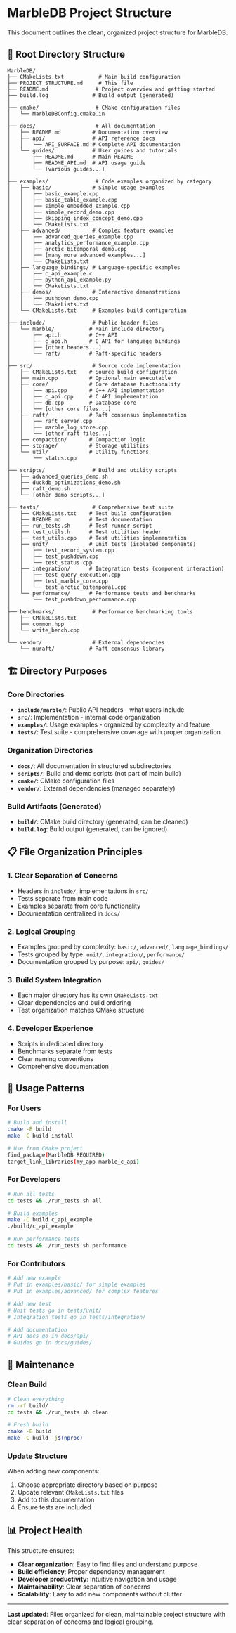 # MarbleDB Project Structure

This document outlines the clean, organized project structure for MarbleDB.

## 📁 Root Directory Structure

```
MarbleDB/
├── CMakeLists.txt           # Main build configuration
├── PROJECT_STRUCTURE.md     # This file
├── README.md               # Project overview and getting started
├── build.log              # Build output (generated)
│
├── cmake/                  # CMake configuration files
│   └── MarbleDBConfig.cmake.in
│
├── docs/                   # All documentation
│   ├── README.md          # Documentation overview
│   ├── api/               # API reference docs
│   │   └── API_SURFACE.md # Complete API documentation
│   └── guides/            # User guides and tutorials
│       ├── README.md      # Main README
│       ├── README_API.md  # API usage guide
│       └── [various guides...]
│
├── examples/               # Code examples organized by category
│   ├── basic/             # Simple usage examples
│   │   ├── basic_example.cpp
│   │   ├── basic_table_example.cpp
│   │   ├── simple_embedded_example.cpp
│   │   ├── simple_record_demo.cpp
│   │   ├── skipping_index_concept_demo.cpp
│   │   └── CMakeLists.txt
│   ├── advanced/          # Complex feature examples
│   │   ├── advanced_queries_example.cpp
│   │   ├── analytics_performance_example.cpp
│   │   ├── arctic_bitemporal_demo.cpp
│   │   ├── [many more advanced examples...]
│   │   └── CMakeLists.txt
│   ├── language_bindings/ # Language-specific examples
│   │   ├── c_api_example.c
│   │   ├── python_api_example.py
│   │   └── CMakeLists.txt
│   ├── demos/             # Interactive demonstrations
│   │   ├── pushdown_demo.cpp
│   │   └── CMakeLists.txt
│   └── CMakeLists.txt     # Examples build configuration
│
├── include/               # Public header files
│   └── marble/           # Main include directory
│       ├── api.h         # C++ API
│       ├── c_api.h       # C API for language bindings
│       ├── [other headers...]
│       └── raft/         # Raft-specific headers
│
├── src/                   # Source code implementation
│   ├── CMakeLists.txt    # Source build configuration
│   ├── main.cpp          # Optional main executable
│   ├── core/             # Core database functionality
│   │   ├── api.cpp       # C++ API implementation
│   │   ├── c_api.cpp     # C API implementation
│   │   ├── db.cpp        # Database core
│   │   └── [other core files...]
│   ├── raft/             # Raft consensus implementation
│   │   ├── raft_server.cpp
│   │   ├── marble_log_store.cpp
│   │   └── [other raft files...]
│   ├── compaction/       # Compaction logic
│   ├── storage/          # Storage utilities
│   └── util/             # Utility functions
│       └── status.cpp
│
├── scripts/               # Build and utility scripts
│   ├── advanced_queries_demo.sh
│   ├── duckdb_optimizations_demo.sh
│   ├── raft_demo.sh
│   └── [other demo scripts...]
│
├── tests/                 # Comprehensive test suite
│   ├── CMakeLists.txt    # Test build configuration
│   ├── README.md         # Test documentation
│   ├── run_tests.sh      # Test runner script
│   ├── test_utils.h      # Test utilities header
│   ├── test_utils.cpp    # Test utilities implementation
│   ├── unit/             # Unit tests (isolated components)
│   │   ├── test_record_system.cpp
│   │   ├── test_pushdown.cpp
│   │   └── test_status.cpp
│   ├── integration/      # Integration tests (component interaction)
│   │   ├── test_query_execution.cpp
│   │   ├── test_marble_core.cpp
│   │   └── test_arctic_bitemporal.cpp
│   └── performance/      # Performance tests and benchmarks
│       └── test_pushdown_performance.cpp
│
├── benchmarks/            # Performance benchmarking tools
│   ├── CMakeLists.txt
│   ├── common.hpp
│   └── write_bench.cpp
│
└── vendor/                # External dependencies
    └── nuraft/           # Raft consensus library
```

## 🏗️ Directory Purposes

### Core Directories
- **`include/marble/`**: Public API headers - what users include
- **`src/`**: Implementation - internal code organization
- **`examples/`**: Usage examples - organized by complexity and feature
- **`tests/`**: Test suite - comprehensive coverage with proper organization

### Organization Directories
- **`docs/`**: All documentation in structured subdirectories
- **`scripts/`**: Build and demo scripts (not part of main build)
- **`cmake/`**: CMake configuration files
- **`vendor/`**: External dependencies (managed separately)

### Build Artifacts (Generated)
- **`build/`**: CMake build directory (generated, can be cleaned)
- **`build.log`**: Build output (generated, can be ignored)

## 📋 File Organization Principles

### 1. **Clear Separation of Concerns**
- Headers in `include/`, implementations in `src/`
- Tests separate from main code
- Examples separate from core functionality
- Documentation centralized in `docs/`

### 2. **Logical Grouping**
- Examples grouped by complexity: `basic/`, `advanced/`, `language_bindings/`
- Tests grouped by type: `unit/`, `integration/`, `performance/`
- Documentation grouped by purpose: `api/`, `guides/`

### 3. **Build System Integration**
- Each major directory has its own `CMakeLists.txt`
- Clear dependencies and build ordering
- Test organization matches CMake structure

### 4. **Developer Experience**
- Scripts in dedicated directory
- Benchmarks separate from tests
- Clear naming conventions
- Comprehensive documentation

## 🚀 Usage Patterns

### For Users
```bash
# Build and install
cmake -B build
make -C build install

# Use from CMake project
find_package(MarbleDB REQUIRED)
target_link_libraries(my_app marble_c_api)
```

### For Developers
```bash
# Run all tests
cd tests && ./run_tests.sh all

# Build examples
make -C build c_api_example
./build/c_api_example

# Run performance tests
cd tests && ./run_tests.sh performance
```

### For Contributors
```bash
# Add new example
# Put in examples/basic/ for simple examples
# Put in examples/advanced/ for complex features

# Add new test
# Unit tests go in tests/unit/
# Integration tests go in tests/integration/

# Add documentation
# API docs go in docs/api/
# Guides go in docs/guides/
```

## 🔧 Maintenance

### Clean Build
```bash
# Clean everything
rm -rf build/
cd tests && ./run_tests.sh clean

# Fresh build
cmake -B build
make -C build -j$(nproc)
```

### Update Structure
When adding new components:
1. Choose appropriate directory based on purpose
2. Update relevant `CMakeLists.txt` files
3. Add to this documentation
4. Ensure tests are included

## 📊 Project Health

This structure ensures:
- **Clear organization**: Easy to find files and understand purpose
- **Build efficiency**: Proper dependency management
- **Developer productivity**: Intuitive navigation and usage
- **Maintainability**: Clear separation of concerns
- **Scalability**: Easy to add new components without clutter

---

**Last updated**: Files organized for clean, maintainable project structure with clear separation of concerns and logical grouping.

